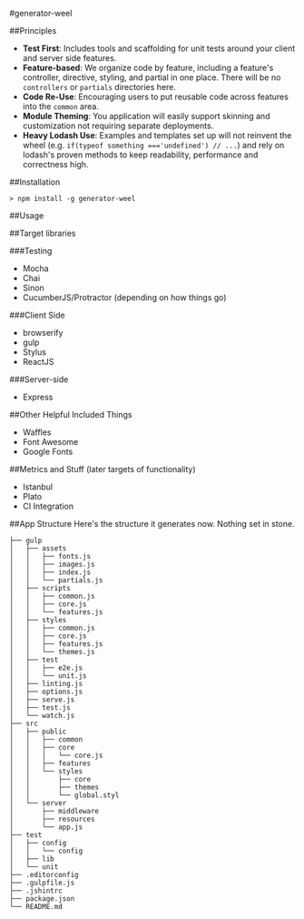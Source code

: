 #generator-weel

##Principles
* **Test First**: Includes tools and scaffolding for unit tests around your
client and server side features.
* **Feature-based**: We organize code by feature, including a feature's
controller, directive, styling, and partial in one place. There will be no
`controllers` or `partials` directories here.
* **Code Re-Use**: Encouraging users to put reusable code across features into
the `common` area.
* **Module Theming**: You application will easily support skinning and
customization not requiring separate deployments.
* **Heavy Lodash Use**: Examples and templates set up will not reinvent the
wheel (e.g. `if(typeof something ==='undefined') // ...`) and rely on
lodash's proven methods to keep readability, performance and correctness high.

##Installation
```
> npm install -g generator-weel
```

##Usage

##Target libraries

###Testing
* Mocha
* Chai
* Sinon
* CucumberJS/Protractor (depending on how things go)

###Client Side
* browserify
* gulp
* Stylus
* ReactJS

###Server-side
* Express

##Other Helpful Included Things
* Waffles
* Font Awesome 
* Google Fonts

##Metrics and Stuff (later targets of functionality)
* Istanbul
* Plato
* CI Integration

##App Structure
Here's the structure it generates now. Nothing set in stone.
```
├── gulp
│   ├── assets
│   │   ├── fonts.js
│   │   ├── images.js
│   │   ├── index.js
│   │   └── partials.js
│   ├── scripts
│   │   ├── common.js
│   │   ├── core.js
│   │   └── features.js
│   ├── styles
│   │   ├── common.js
│   │   ├── core.js
│   │   ├── features.js
│   │   └── themes.js
│   ├── test
│   │   ├── e2e.js
│   │   └── unit.js
│   ├── linting.js
│   ├── options.js
│   ├── serve.js
│   ├── test.js
│   └── watch.js
├── src
│   ├── public
│   │   ├── common
│   │   ├── core
│   │   │   └── core.js
│   │   ├── features
│   │   └── styles
│   │       ├── core
│   │       ├── themes
│   │       └── global.styl
│   └── server
│       ├── middleware
│       ├── resources
│       └── app.js
├── test
│   ├── config
│   │   └── config
│   ├── lib
│   └── unit
├── .editorconfig
├── .gulpfile.js
├── .jshintrc
├── package.json
└── README.md
```
